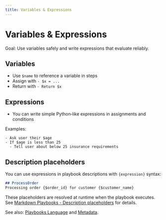 ```yaml
---
title: Variables & Expressions
---
```


# Variables & Expressions

Goal: Use variables safely and write expressions that evaluate reliably.

## Variables

- Use `$name` to reference a variable in steps
- Assign with `- $x = ...`
- Return with `- Return $x`

## Expressions

- You can write simple Python‑like expressions in assignments and conditions

Examples:

```
- Ask user their $age
- If $age is less than 25
  - Tell user about below 25 insurance requirements
```

## Description placeholders

You can use expressions in playbook descriptions with `{expression}` syntax:

```markdown
## ProcessOrder
Processing order {$order_id} for customer {$customer_name}
```

These placeholders are resolved at runtime when the playbook executes. See [Markdown Playbooks - Description placeholders](../playbook-types/markdown-playbooks.md#description-placeholders) for details.

See also: [Playbooks Language](../playbooks-language/playbooks-language.md) and [Metadata](../playbooks-language/metadata.md).

